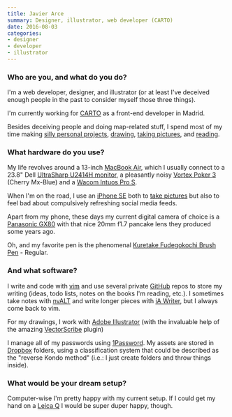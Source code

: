 ```yaml
---
title: Javier Arce
summary: Designer, illustrator, web developer (CARTO)
date: 2016-08-03
categories:
- designer
- developer
- illustrator
---
```


### Who are you, and what do you do?

I'm a web developer, designer, and illustrator (or at least I've deceived enough people in the past to consider myself those three things).

I'm currently working for [CARTO][] as a front-end developer in Madrid.

Besides deceiving people and doing map-related stuff, I spend most of my time making [silly personal projects](http://javier.is/ "Javier's website."), [drawing](http://drawings.javier.is/ "Javier's drawings."), [taking pictures](http://photos.javier.is/ "Javier's photos."), and [reading](https://www.goodreads.com/user/show/5987858-javier "Javier's GoodReads account.").

### What hardware do you use?

My life revolves around a 13-inch [MacBook Air][macbook-air], which I usually connect to a 23.8" Dell [UltraSharp U2414H monitor][up2414h], a pleasantly noisy [Vortex Poker 3][pok3r] (Cherry Mx-Blue) and a [Wacom Intuos Pro S][intuos-pro].

When I'm on the road, I use an [iPhone SE][iphone-se] both to [take pictures](http://instagram.com/javier "Javier's Instagram account.") but also to feel bad about compulsively refreshing social media feeds.

Apart from my phone, these days my current digital camera of choice is a [Panasonic GX80][lumix-dmc-gx80] with that nice 20mm f1.7 pancake lens they produced some years ago.

Oh, and my favorite pen is the phenomenal [Kuretake Fudegokochi Brush Pen][fudegokochi-brush-pen] - Regular.

### And what software?

I write and code with [vim][] and use several private [GitHub][] repos to store my writing (ideas, todo lists, notes on the books I'm reading, etc.). I sometimes take notes with [nvALT][] and write longer pieces with [iA Writer][ia-writer], but I always come back to vim.

For my drawings, I work with [Adobe Illustrator][illustrator] (with the invaluable help of the amazing [VectorScribe][] plugin)

I manage all of my passwords using [1Password][]. My assets are stored in [Dropbox][] folders, using a classification system that could be described as the "reverse Kondo method" (i.e.: I just create folders and throw things inside).

### What would be your dream setup?

Computer-wise I'm pretty happy with my current setup. If I could get my hand on a [Leica Q][q.2] I would be super duper happy, though.

[1password]: https://1password.com "Password management software for Mac OS X."
[carto]: https://carto.com/ "An analysis service for working with geospatial data."
[dropbox]: https://www.dropbox.com/ "Online syncing and storage."
[fudegokochi-brush-pen]: https://www.jetpens.com/Kuretake-Fudegokochi-Brush-Pen-Regular/pd/2658 "A pen."
[github]: https://github.com/ "A Git code repository service."
[ia-writer]: https://ia.net/writer/updates/ia-writer-for-mac "A full-screen writing tool for the Mac."
[illustrator]: https://www.adobe.com/products/illustrator.html "A vector graphics editor."
[intuos-pro]: http://web.archive.org/web/20190506070316/https://www.wacom.com/en-ca/products/pen-tablets/intuos-pro-medium "A drawing tablet with multi-touch support."
[iphone-se]: https://en.wikipedia.org/wiki/IPhone_SE "A 4 inch smartphone."
[lumix-dmc-gx80]: https://www.panasonic.com/uk/consumer/cameras-camcorders/lumix-g-compact-system-cameras/dmc-gx80.html "A 16 megapixel 4K camera."
[macbook-air]: https://www.apple.com/macbook-air/ "A very thin laptop."
[nvalt]: https://brettterpstra.com/projects/nvalt/ "A fork of Notational Velocity with extra features."
[pok3r]: http://web.archive.org/web/20160909091717/https://corus-kb.com/en/27-pok3r "A keyboard."
[q.2]: https://www.amazon.com/Leica-Typ-116-black-anodized/dp/B00ZTIHIJY/ "A 24.2 megapixel full-frame camera."
[up2414h]: https://www.amazon.com/Dell-UltraSharp-U2414H-Widescreen-Monitor/dp/B00H3JIGHA "A 23.8 inch monitor."
[vectorscribe]: https://astutegraphics.com/software/vectorscribe/ "A vector plugin for Illustrator."
[vim]: https://www.vim.org/ "A command-line text editor."
